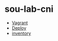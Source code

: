 # sou-lab-cni
- <a href="https://github.com/lucacappucci/-sou-lab-cni/blob/main/Vagrantfile">Vagrant</a>
- <a href="https://github.com/lucacappucci/-sou-lab-cni/blob/main/deploy.yml">Deploy</a>
- <a href="https://github.com/lucacappucci/-sou-lab-cni/blob/main/inventory">inventory</a>
 
